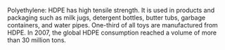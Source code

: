 Polyethylene: HDPE has high tensile strength. It is used in products and packaging such as milk jugs, detergent bottles, butter tubs, garbage containers, and water pipes. One-third of all toys are manufactured from HDPE. In 2007, the global HDPE consumption reached a volume of more than 30 million tons.
